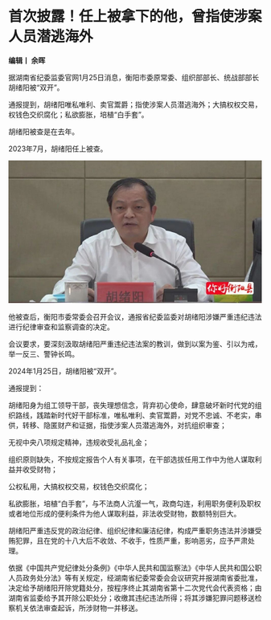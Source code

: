 # 首次披露！任上被拿下的他，曾指使涉案人员潜逃海外

**编辑丨 余晖**

据湖南省纪委监委官网1月25日消息，衡阳市委原常委、组织部部长、统战部部长胡绪阳被“双开”。

通报提到，胡绪阳唯私唯利、卖官鬻爵；指使涉案人员潜逃海外；大搞权权交易，权钱色交织腐化；私欲膨胀，培植“白手套”。

胡绪阳被查是在去年。

2023年7月，胡绪阳任上被查。

![246eb14b674b1284c91eb403c9d96597.jpg](https://raw.githubusercontent.com/qqhsx/qqnews_image/main/2024/01/25/首次披露！任上被拿下的他，曾指使涉案人员潜逃海外/246eb14b674b1284c91eb403c9d96597.jpg)

他被查后，衡阳市委常委会召开会议，通报省纪委监委对胡绪阳涉嫌严重违纪违法进行纪律审查和监察调查的决定。

会议要求，要深刻汲取胡绪阳严重违纪违法案的教训，做到以案为鉴、引以为戒，举一反三、警钟长鸣。

2024年1月25日，胡绪阳被“双开”。

通报提到：

胡绪阳身为组工领导干部，丧失理想信念，背弃初心使命，肆意破坏新时代党的组织路线，践踏新时代好干部标准，唯私唯利、卖官鬻爵，对党不忠诚、不老实，串供，转移、隐匿财产和证据，指使涉案人员潜逃海外，对抗组织审查；

无视中央八项规定精神，违规收受礼品礼金；

组织原则缺失，不按规定报告个人有关事项，在干部选拔任用工作中为他人谋取利益并收受财物；

公权私用，大搞权权交易，权钱色交织腐化；

私欲膨胀，培植“白手套”，与不法商人沆瀣一气，政商勾连，利用职务便利及职权或者地位形成的便利条件为他人谋取利益，非法收受财物，数额特别巨大。

胡绪阳严重违反党的政治纪律、组织纪律和廉洁纪律，构成严重职务违法并涉嫌受贿犯罪，且在党的十八大后不收敛、不收手，性质严重，影响恶劣，应予严肃处理。

依据《中国共产党纪律处分条例》《中华人民共和国监察法》《中华人民共和国公职人员政务处分法》等有关规定，经湖南省纪委常委会会议研究并报湖南省委批准，决定给予胡绪阳开除党籍处分，按程序终止其湖南省第十二次党代会代表资格；由湖南省监委给予其开除公职处分；收缴其违纪违法所得；将其涉嫌犯罪问题移送检察机关依法审查起诉，所涉财物一并移送。

